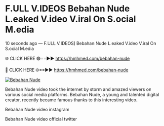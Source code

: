 # F.ULL V.IDEOS Bebahan Nude L.eaked V.ideo V.iral On S.ocial M.edia

10 seconds ago — F.ULL V.IDEOS] Bebahan Nude L.eaked V.ideo V.iral On S.ocial M.edia

🌐 CLICK HERE 🟢==►► https://hmhmed.com/bebahan-nude

🔴 CLICK HERE 🌐==►► https://hmhmed.com/bebahan-nude

[![Bebahan Nude](https://i.imgur.com/dJHk4Zq.gif)](https://hmhmed.com/bebahan-nude)

Bebahan Nude video took the internet by storm and amazed viewers on various social media platforms. Bebahan Nude, a young and talented digital creator, recently became famous thanks to this interesting video.

Bebahan Nude video instagram

Bebahan Nude video official twitter